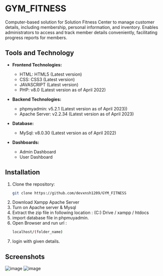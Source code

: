 # GYM_FITNESS
Computer-based solution for Solution Fitness Center to manage customer details, including membership, personal information, and inventory. Enables administrators to access and track member details conveniently, facilitating progress reports for members.


## Tools and Technology

- **Frontend Technologies:**
  - HTML: HTML5 (Latest version)
  - CSS: CSS3 (Latest version)
  - JAVASCRIPT (Latest version)
  - PHP: v8.0 (Latest version as of April 2022)
    
- **Backend Technologies:**
  - phpmyadmin: v5.2.1 (Latest version as of April 2023))
  - Apache Server: v2.2.34 (Latest version as of April 2023)
    
- **Database:**
  - MySql: v8.0.30 (Latest version as of April 2022)

- **Dashboards:**
  - Admin Dashboard
  - User Dashboard



## Installation

1. Clone the repository:
   ```bash
   git clone https://github.com/devxnsh1209/GYM_FITNESS
   ```
3. Download Xampp Apache Server
4. Turn on Apache server & Mysql
5. Extract the zip file in following location :
    (C:) Drive / xampp / htdocs
6. import database file in phpmuyadmin.
7. Open Browser and run url :
   ```bash
   localhost/(folder_name)
   ```
8. login with given details.

## Screenshots 
![image](https://github.com/devxnsh1209/GYM_FITNESS/assets/100987818/5fcef35e-f838-4910-8746-8b5ef76572f8)
![image](https://github.com/devxnsh1209/GYM_FITNESS/assets/100987818/e548c42c-d43c-4e68-ba50-5a3f8653aad7)


